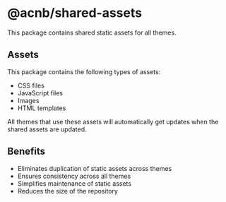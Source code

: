 # @acnb/shared-assets

This package contains shared static assets for all themes.

## Assets

This package contains the following types of assets:

- CSS files
- JavaScript files
- Images
- HTML templates

All themes that use these assets will automatically get updates when the shared assets are updated.

## Benefits

- Eliminates duplication of static assets across themes
- Ensures consistency across all themes
- Simplifies maintenance of static assets
- Reduces the size of the repository
